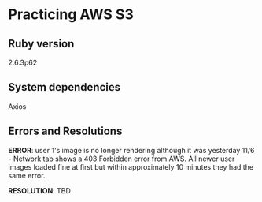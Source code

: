 # Practicing AWS S3

## Ruby version

2.6.3p62

## System dependencies

Axios

## Errors and Resolutions

**ERROR**: user 1's image is no longer rendering although it was yesterday 11/6 - Network tab shows a 403 Forbidden error from AWS. All newer user images loaded fine at first but within approximately 10 minutes they had the same error. 

**RESOLUTION**: TBD
